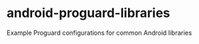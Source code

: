 android-proguard-libraries
==========================

Example Proguard configurations for common Android libraries
